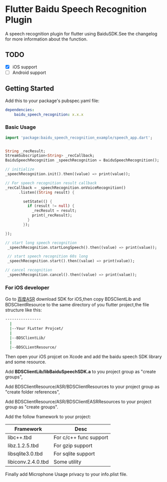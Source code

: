 # Flutter Baidu Speech Recognition Plugin 

A speech recognition plugin for flutter using BaiduSDK.See the changelog for more information about the function.

## TODO

- [x] iOS support
- [ ] Android support

## Getting Started

Add this to your package's pubspec.yaml file:
```yaml
dependencies:
    baidu_speech_recognition: x.x.x
```

### Basic Usage

```dart
import 'package:baidu_speech_recognition_example/speech_app.dart';


String _recResult;
StreamSubscription<String> _recCallback;
BaiduSpeechRecognition _speechRecognition = BaiduSpeechRecognition();

// initialize 
_speechRecognition.init().then((value) => print(value));

// For speech recognition result callback 
_recCallback = _speechRecognition.onVoiceRecognition()
      .listen((String result) {

        setState(() {
          if (result != null) {
            _recResult = result;
            print(_recResult);
          }
        });

});

// start long speech recognition 
 _speechRecognition.startLongSpeech().then((value) => print(value)); 

 // start speech recognition 60s long
 _speechRecognition.start().then((value) => print(value));  

// cancel recognition 
 _speechRecognition.cancel().then((value) => print(value));

```

### For iOS developer
Go to [百度ASR](http://ai.baidu.com/sdk#asr) download SDK for iOS,then copy BDSClientLib and BDSClientResource to the same directory of you flutter project,the file structure like this:
```bash
----------------
  |
  |--Your FLutter Projcet/
  |
  |--BDSClientLib/
  |
  |--BDSCLientResource/
```

Then open your iOS projcet on Xcode and add the baidu speech SDK library and some resource.

Add **BDSClientLib/libBaiduSpeechSDK.a** to you project group as "create groups",

Add BDSClientResource/ASR/BDSClientResources to your project group as "create folder references",

Add BDSClientResource/ASR/BDSClientEASRResources to your project group as "create groups".

Add the follow framework to your project:

| Framework | Desc |
| --------- | ---- |
| libc++.tbd | For c/c++ func support |
| libz.1.2.5.tbd | For gzip support |
| libsqlite3.0.tbd | For sqlite support |
| libiconv.2.4.0.tbd | Some utility |

Finally add Microphone Usage privacy to your info.plist file.
